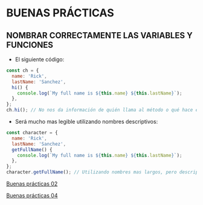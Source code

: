 # BUENAS PRÁCTICAS

## NOMBRAR CORRECTAMENTE LAS VARIABLES Y FUNCIONES

- El siguiente código:

```js
const ch = {
  name: 'Rick',
  lastName: 'Sanchez',
  hi() {
    console.log(`My full name is ${this.name} ${this.lastName}`);
  },
};
ch.hi(); // No nos da información de quién llama al método o qué hace el método...
```

- Será mucho mas legible utilizando nombres descriptivos:

```js
const character = {
  name: 'Rick',
  lastName: 'Sanchez',
  getFullName() {
    console.log(`My full name is ${this.name} ${this.lastName}`);
  },
};
character.getFullName(); // Utilizando nombres mas largos, pero descriptivos...
```

[Buenas prácticas 02](./02-GoodPractices.md)

[Buenas prácticas 04](./04-GoodPractices.md)